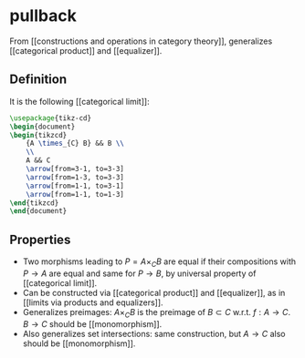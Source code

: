 # pullback
From [[constructions and operations in category theory]], generalizes [[categorical product]] and [[equalizer]].

## Definition
It is the following [[categorical limit]]:
```tikz
\usepackage{tikz-cd}
\begin{document}
\begin{tikzcd}
	{A \times_{C} B} && B \\
	\\
	A && C
	\arrow[from=3-1, to=3-3]
	\arrow[from=1-3, to=3-3]
	\arrow[from=1-1, to=3-1]
	\arrow[from=1-1, to=1-3]
\end{tikzcd}
\end{document}
```

## Properties
- Two morphisms leading to $P = A \times_{C} B$ are equal if their compositions with $P \to A$ are equal and same for $P \to B$, by universal property of [[categorical limit]].
- Can be constructed via [[categorical product]] and [[equalizer]], as in [[limits via products and equalizers]].
- Generalizes preimages: $A \times_{C} B$ is the preimage of $B \subset C$ w.r.t. $f: A \to C$. $B \to C$ should be [[monomorphism]].
- Also generalizes set intersections: same construction, but $A \to C$ also should be [[monomorphism]].